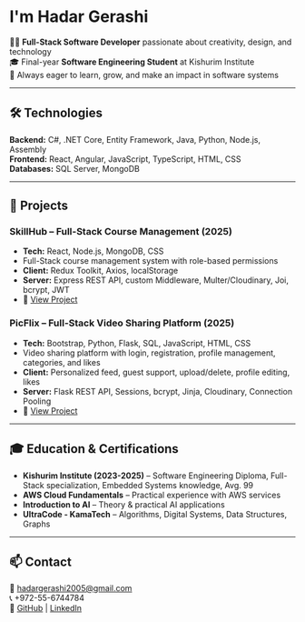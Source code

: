 # I'm Hadar Gerashi

👩‍💻 **Full-Stack Software Developer** passionate about creativity, design, and technology  
🎓 Final-year **Software Engineering Student** at Kishurim Institute  
🎯 Always eager to learn, grow, and make an impact in software systems  

---

## 🛠️ Technologies

**Backend:** C#, .NET Core, Entity Framework, Java, Python, Node.js, Assembly  
**Frontend:** React, Angular, JavaScript, TypeScript, HTML, CSS  
**Databases:** SQL Server, MongoDB   

---

## 💼 Projects

### SkillHub – Full-Stack Course Management (2025)
- **Tech:** React, Node.js, MongoDB, CSS  
- Full-Stack course management system with role-based permissions  
- **Client:** Redux Toolkit, Axios, localStorage  
- **Server:** Express REST API, custom Middleware, Multer/Cloudinary, Joi, bcrypt, JWT  
- 🔗 [View Project](https://skillhubs.netlify.app)

### PicFlix – Full-Stack Video Sharing Platform (2025)
- **Tech:** Bootstrap, Python, Flask, SQL, JavaScript, HTML, CSS  
- Video sharing platform with login, registration, profile management, categories, and likes  
- **Client:** Personalized feed, guest support, upload/delete, profile editing, likes  
- **Server:** Flask REST API, Sessions, bcrypt, Jinja, Cloudinary, Connection Pooling  
- 🔗 [View Project](https://picflix.onrender.com/home)

---

## 🎓 Education & Certifications

- **Kishurim Institute (2023-2025)** – Software Engineering Diploma, Full-Stack specialization, Embedded Systems knowledge, Avg. 99  
- **AWS Cloud Fundamentals** – Practical experience with AWS services  
- **Introduction to AI** – Theory & practical AI applications  
- **UltraCode - KamaTech** – Algorithms, Digital Systems, Data Structures, Graphs  

---

## 📫 Contact

📧 hadargerashi2005@gmail.com  
📞 +972-55-6744784  
🔗 [GitHub](https://github.com/Hadar-Gerashi) | [LinkedIn](https://www.linkedin.com/in/hadar-gerashi-a01567351/)
